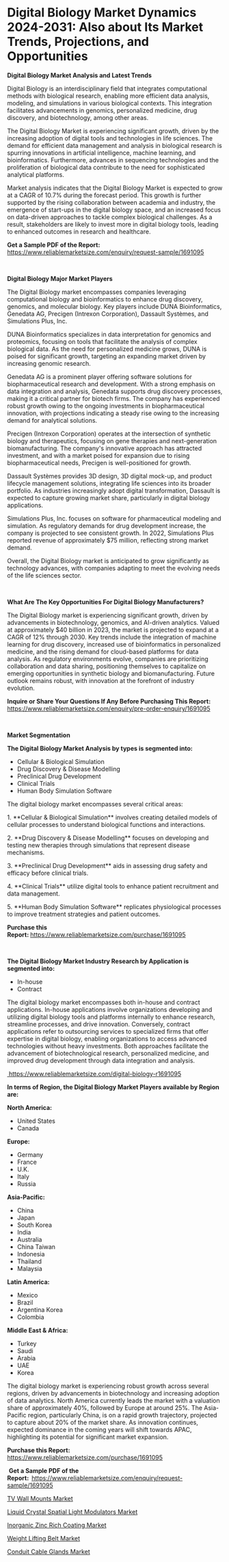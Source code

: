 <p><h1>Digital Biology Market Dynamics 2024-2031: Also about Its Market Trends, Projections, and Opportunities</h1></p><p><strong>Digital Biology Market Analysis and Latest Trends</strong></p>
<p><p>Digital Biology is an interdisciplinary field that integrates computational methods with biological research, enabling more efficient data analysis, modeling, and simulations in various biological contexts. This integration facilitates advancements in genomics, personalized medicine, drug discovery, and biotechnology, among other areas. </p><p>The Digital Biology Market is experiencing significant growth, driven by the increasing adoption of digital tools and technologies in life sciences. The demand for efficient data management and analysis in biological research is spurring innovations in artificial intelligence, machine learning, and bioinformatics. Furthermore, advances in sequencing technologies and the proliferation of biological data contribute to the need for sophisticated analytical platforms. </p><p>Market analysis indicates that the Digital Biology Market is expected to grow at a CAGR of 10.7% during the forecast period. This growth is further supported by the rising collaboration between academia and industry, the emergence of start-ups in the digital biology space, and an increased focus on data-driven approaches to tackle complex biological challenges. As a result, stakeholders are likely to invest more in digital biology tools, leading to enhanced outcomes in research and healthcare.</p></p>
<p><strong>Get a Sample PDF of the Report:&nbsp;</strong> <a href="https://www.reliablemarketsize.com/enquiry/request-sample/1691095?utm_campaign=1553&utm_medium=2&utm_source=Github&utm_content=ia&utm_term=17102024&utm_id=digital-biology">https://www.reliablemarketsize.com/enquiry/request-sample/1691095</a></p>
<p>&nbsp;</p>
<p><strong>Digital Biology Major Market Players</strong></p>
<p><p>The Digital Biology market encompasses companies leveraging computational biology and bioinformatics to enhance drug discovery, genomics, and molecular biology. Key players include DUNA Bioinformatics, Genedata AG, Precigen (Intrexon Corporation), Dassault Systèmes, and Simulations Plus, Inc.</p><p>DUNA Bioinformatics specializes in data interpretation for genomics and proteomics, focusing on tools that facilitate the analysis of complex biological data. As the need for personalized medicine grows, DUNA is poised for significant growth, targeting an expanding market driven by increasing genomic research.</p><p>Genedata AG is a prominent player offering software solutions for biopharmaceutical research and development. With a strong emphasis on data integration and analysis, Genedata supports drug discovery processes, making it a critical partner for biotech firms. The company has experienced robust growth owing to the ongoing investments in biopharmaceutical innovation, with projections indicating a steady rise owing to the increasing demand for analytical solutions.</p><p>Precigen (Intrexon Corporation) operates at the intersection of synthetic biology and therapeutics, focusing on gene therapies and next-generation biomanufacturing. The company's innovative approach has attracted investment, and with a market poised for expansion due to rising biopharmaceutical needs, Precigen is well-positioned for growth.</p><p>Dassault Systèmes provides 3D design, 3D digital mock-up, and product lifecycle management solutions, integrating life sciences into its broader portfolio. As industries increasingly adopt digital transformation, Dassault is expected to capture growing market share, particularly in digital biology applications.</p><p>Simulations Plus, Inc. focuses on software for pharmaceutical modeling and simulation. As regulatory demands for drug development increase, the company is projected to see consistent growth. In 2022, Simulations Plus reported revenue of approximately $75 million, reflecting strong market demand.</p><p>Overall, the Digital Biology market is anticipated to grow significantly as technology advances, with companies adapting to meet the evolving needs of the life sciences sector.</p></p>
<p>&nbsp;</p>
<p><strong>What Are The Key Opportunities For Digital Biology Manufacturers?</strong></p>
<p><p>The Digital Biology market is experiencing significant growth, driven by advancements in biotechnology, genomics, and AI-driven analytics. Valued at approximately $40 billion in 2023, the market is projected to expand at a CAGR of 12% through 2030. Key trends include the integration of machine learning for drug discovery, increased use of bioinformatics in personalized medicine, and the rising demand for cloud-based platforms for data analysis. As regulatory environments evolve, companies are prioritizing collaboration and data sharing, positioning themselves to capitalize on emerging opportunities in synthetic biology and biomanufacturing. Future outlook remains robust, with innovation at the forefront of industry evolution.</p></p>
<p><strong>Inquire or Share Your Questions If Any Before Purchasing This Report:</strong> <a href="https://www.reliablemarketsize.com/enquiry/pre-order-enquiry/1691095?utm_campaign=1553&utm_medium=2&utm_source=Github&utm_content=ia&utm_term=17102024&utm_id=digital-biology">https://www.reliablemarketsize.com/enquiry/pre-order-enquiry/1691095</a></p>
<p>&nbsp;</p>
<p><strong>Market Segmentation</strong></p>
<p><strong>The Digital Biology Market Analysis by types is segmented into:</strong></p>
<p><ul><li>Cellular & Biological Simulation</li><li>Drug Discovery & Disease Modelling</li><li>Preclinical Drug Development</li><li>Clinical Trials</li><li>Human Body Simulation Software</li></ul></p>
<p><p>The digital biology market encompasses several critical areas: </p><p>1. **Cellular & Biological Simulation** involves creating detailed models of cellular processes to understand biological functions and interactions. </p><p>2. **Drug Discovery & Disease Modelling** focuses on developing and testing new therapies through simulations that represent disease mechanisms.</p><p>3. **Preclinical Drug Development** aids in assessing drug safety and efficacy before clinical trials.</p><p>4. **Clinical Trials** utilize digital tools to enhance patient recruitment and data management.</p><p>5. **Human Body Simulation Software** replicates physiological processes to improve treatment strategies and patient outcomes.</p></p>
<p><strong>Purchase this Report:&nbsp;</strong><a href="https://www.reliablemarketsize.com/purchase/1691095?utm_campaign=1553&utm_medium=2&utm_source=Github&utm_content=ia&utm_term=17102024&utm_id=digital-biology">https://www.reliablemarketsize.com/purchase/1691095</a></p>
<p>&nbsp;</p>
<p><strong>The Digital Biology Market Industry Research by Application is segmented into:</strong></p>
<p><ul><li>In-house</li><li>Contract</li></ul></p>
<p><p>The digital biology market encompasses both in-house and contract applications. In-house applications involve organizations developing and utilizing digital biology tools and platforms internally to enhance research, streamline processes, and drive innovation. Conversely, contract applications refer to outsourcing services to specialized firms that offer expertise in digital biology, enabling organizations to access advanced technologies without heavy investments. Both approaches facilitate the advancement of biotechnological research, personalized medicine, and improved drug development through data integration and analysis.</p></p>
<p><a href="https://www.reliablemarketsize.com/digital-biology-r1691095?utm_campaign=1553&utm_medium=2&utm_source=Github&utm_content=ia&utm_term=17102024&utm_id=digital-biology">&nbsp;https://www.reliablemarketsize.com/digital-biology-r1691095</a></p>
<p><strong>In terms of Region, the Digital Biology Market Players available by Region are:</strong></p>
<p>
    <p> <strong> North America: </strong>
        <ul>
            <li>United States</li>
            <li>Canada</li>
        </ul>
        </p> 
    <p> <strong> Europe: </strong>
        <ul>
            <li>Germany</li>
            <li>France</li>
            <li>U.K.</li>
            <li>Italy</li>
            <li>Russia</li>
        </ul>
        </p> 
    <p> <strong> Asia-Pacific: </strong>
        <ul>
            <li>China</li>
            <li>Japan</li>
            <li>South Korea</li>
            <li>India</li>
            <li>Australia</li>
            <li>China Taiwan</li>
            <li>Indonesia</li>
            <li>Thailand</li>
            <li>Malaysia</li>
        </ul>
        </p> 
    <p> <strong> Latin America: </strong>
        <ul>
            <li>Mexico</li>
            <li>Brazil</li>
            <li>Argentina Korea</li>
            <li>Colombia</li>
        </ul>
        </p> 
    <p> <strong> Middle East & Africa: </strong>
        <ul>
            <li>Turkey</li>
            <li>Saudi</li>
            <li>Arabia</li>
            <li>UAE</li>
            <li>Korea</li>
        </ul>
    </p>
    </p>
<p><p>The digital biology market is experiencing robust growth across several regions, driven by advancements in biotechnology and increasing adoption of data analytics. North America currently leads the market with a valuation share of approximately 40%, followed by Europe at around 25%. The Asia-Pacific region, particularly China, is on a rapid growth trajectory, projected to capture about 20% of the market share. As innovation continues, expected dominance in the coming years will shift towards APAC, highlighting its potential for significant market expansion.</p></p>
<p><strong>Purchase this Report: </strong><a href="https://www.reliablemarketsize.com/purchase/1691095?utm_campaign=1553&utm_medium=2&utm_source=Github&utm_content=ia&utm_term=17102024&utm_id=digital-biology">https://www.reliablemarketsize.com/purchase/1691095</a></p>
<p>&nbsp;<strong>Get a Sample PDF of the Report:&nbsp;&nbsp;</strong><a href="https://www.reliablemarketsize.com/enquiry/request-sample/1691095?utm_campaign=1553&utm_medium=2&utm_source=Github&utm_content=ia&utm_term=17102024&utm_id=digital-biology">https://www.reliablemarketsize.com/enquiry/request-sample/1691095</a></p>
<p><strong></strong></p>
<p><p><a href="https://www.linkedin.com/pulse/tv-wall-mounts-market-global-regional-analysis-focus-nt1xc?utm_campaign=1553&utm_medium=2&utm_source=Github&utm_content=ia&utm_term=17102024&utm_id=digital-biology">TV Wall Mounts Market</a></p><p><a href="https://issuu.com/reportprime-2/docs/liquid-crystal-spatial-light-modula_109858fe107df4?utm_campaign=1553&utm_medium=2&utm_source=Github&utm_content=ia&utm_term=17102024&utm_id=digital-biology">Liquid Crystal Spatial Light Modulators Market</a></p><p><a href="https://github.com/baxterpjw/Market-Research-Report-List-1/blob/main/inorganic-zinc-rich-coating-market.md?utm_campaign=1553&utm_medium=2&utm_source=Github&utm_content=ia&utm_term=17102024&utm_id=digital-biology">Inorganic Zinc Rich Coating Market</a></p><p><a href="https://www.linkedin.com/pulse/weight-lifting-belt-market-size-share-competitive-landscape-dzpmf?utm_campaign=1553&utm_medium=2&utm_source=Github&utm_content=ia&utm_term=17102024&utm_id=digital-biology">Weight Lifting Belt Market</a></p><p><a href="https://issuu.com/reportprime-2/docs/conduit-cable-glands-market-size-20_80b068e9499854?utm_campaign=1553&utm_medium=2&utm_source=Github&utm_content=ia&utm_term=17102024&utm_id=digital-biology">Conduit Cable Glands Market</a></p></p>